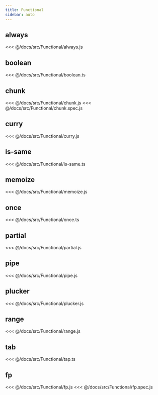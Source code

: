 ```yaml
---
title: Functional
sidebar: auto
---
```


## always
<<< @/docs/src/Functional/always.js

## boolean
<<< @/docs/src/Functional/boolean.ts

## chunk
<<< @/docs/src/Functional/chunk.js
<<< @/docs/src/Functional/chunk.spec.js

## curry
<<< @/docs/src/Functional/curry.js

## is-same
<<< @/docs/src/Functional/is-same.ts

## memoize
<<< @/docs/src/Functional/memoize.js

## once
<<< @/docs/src/Functional/once.ts

## partial
<<< @/docs/src/Functional/partial.js

## pipe
<<< @/docs/src/Functional/pipe.js

## plucker
<<< @/docs/src/Functional/plucker.js

## range
<<< @/docs/src/Functional/range.js

## tab
<<< @/docs/src/Functional/tap.ts

## fp
<<< @/docs/src/Functional/fp.js
<<< @/docs/src/Functional/fp.spec.js
